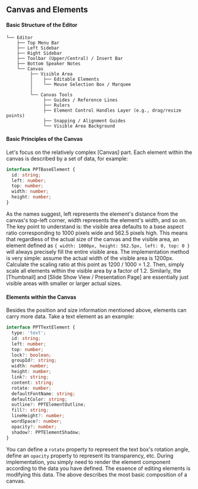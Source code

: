 ## Canvas and Elements

#### Basic Structure of the Editor
```
└── Editor
    ├── Top Menu Bar
    ├── Left Sidebar
    ├── Right Sidebar
    ├── Toolbar (Upper/Central) / Insert Bar
    ├── Bottom Speaker Notes
    └── Canvas
         ├── Visible Area
         │    ├── Editable Elements
         │    └── Mouse Selection Box / Marquee
         │
         └── Canvas Tools
              ├── Guides / Reference Lines
              ├── Rulers
              ├── Element Control Handles Layer (e.g., drag/resize points)
              ├── Snapping / Alignment Guides
              └── Visible Area Background
```

#### Basic Principles of the Canvas
Let's focus on the relatively complex [Canvas] part. Each element within the canvas is described by a set of data, for example:
```typescript
interface PPTBaseElement {
  id: string;
  left: number;
  top: number;
  width: number;
  height: number;
}
```
As the names suggest, left represents the element's distance from the canvas's top-left corner, width represents the element's width, and so on.
The key point to understand is: the visible area defaults to a base aspect ratio corresponding to 1000 pixels wide and 562.5 pixels high. This means that regardless of the actual size of the canvas and the visible area, an element defined as `{ width: 1000px, height: 562.5px, left: 0, top: 0 }` will always precisely fill the entire visible area.
The implementation method is very simple: assume the actual width of the visible area is 1200px. Calculate the scaling ratio at this point as 1200 / 1000 = 1.2. Then, simply scale all elements within the visible area by a factor of 1.2.
Similarly, the [Thumbnail] and [Slide Show View / Presentation Page] are essentially just visible areas with smaller or larger actual sizes.

#### Elements within the Canvas
Besides the position and size information mentioned above, elements can carry more data. Take a text element as an example:
```typescript
interface PPTTextElement {
  type: 'text';
  id: string;
  left: number;
  top: number;
  lock?: boolean;
  groupId?: string;
  width: number;
  height: number;
  link?: string;
  content: string;
  rotate: number;
  defaultFontName: string;
  defaultColor: string;
  outline?: PPTElementOutline;
  fill?: string;
  lineHeight?: number;
  wordSpace?: number;
  opacity?: number;
  shadow?: PPTElementShadow;
}
```
You can define a `rotate` property to represent the text box's rotation angle, define an `opacity` property to represent its transparency, etc. During implementation, you simply need to render the element component according to the data you have defined. The essence of editing elements is modifying this data.
The above describes the most basic composition of a canvas.
